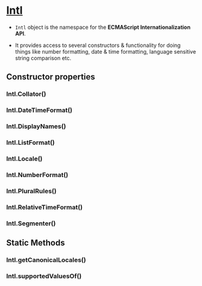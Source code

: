 # [Intl](https://developer.mozilla.org/en-US/docs/Web/JavaScript/Reference/Global_Objects/Intl)

- `Intl` object is the namespace for the **ECMAScript Internationalization API**.

- It provides access to several constructors & functionality for doing things like number formatting, date & time formatting, language sensitive string comparison etc.

## Constructor properties

### Intl.Collator()

### Intl.DateTimeFormat()

### Intl.DisplayNames()

### Intl.ListFormat()

### Intl.Locale()

### Intl.NumberFormat()

### Intl.PluralRules()

### Intl.RelativeTimeFormat()

### Intl.Segmenter()

## Static Methods

### Intl.getCanonicalLocales()

### Intl.supportedValuesOf()
